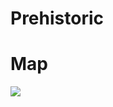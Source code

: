 # Prehistoric

# Map
![](https://assetstorev1-prd-cdn.unity3d.com/key-image/a780283b-9d80-4c74-a478-6b4440aa69d4.webp)
